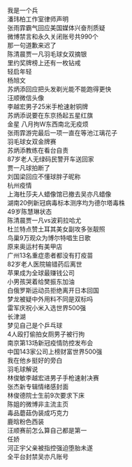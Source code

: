 我是一个兵  
潘玮柏工作室律师声明  
张雨霏霸气回应美国媒体兴奋剂质疑  
微博禁言和永久关闭账号共990个  
那一句道歉来迟了  
陈清晨贾一凡羽毛球女双摘银  
里约奖牌榜上还有一枚钻戒  
轻启年轻  
杨旭文  
苏炳添回应把头发剃光能不能跑得更快  
汪顺微信头像  
李越宏男子25米手枪速射铜牌  
苏炳添说要在东京扬起五星红旗  
金星 八月拘W东西南北无疫烦  
张雨霏游完最后一项一直在等池江璃花子  
羽毛球女双金牌赛  
苏炳添教练在看台自责  
87岁老人无绿码民警开车送回家  
贾一凡球拍断了  
刘国梁回应不懂球胖子昵称  
杭州疫情  
上海杜莎夫人蜡像馆已撤去吴亦凡蜡像  
湖南20例新冠病毒标本测序均为德尔塔毒株  
49岁陈慧琳状态  
陈清晨贾一凡vs波莉拉哈尤  
杜兰特点赞土耳其美女副攻多张靓照  
鸟巢9万观众为博尔特唱生日歌  
原来奥运村有美甲店  
广州13名重症患者都没有打疫苗  
82岁老人医院输错药后离世  
苹果成为全球最赚钱公司  
小男孩哭着给樊振东加油  
白俄罗斯运动员拒绝离开日本回国  
梦龙被疑中外用料不同是双标吗  
雷军庆祝小米入选世界500强  
长津湖  
梦见自己是个乒乓球  
4人殴打偷拍女厕男子被行拘  
南京第13场新冠疫情防控发布会  
中国143家公司上榜财富世界500强  
我在他乡挺好的旁白  
羽毛球解说  
林俊敏李越宏进男子手枪速射决赛  
张杰新专辑情绪感封面  
林俊德院士生前9次要求下床  
陈姐的微博非主流主页  
毒品蘑菇伪装成巧克力  
鹿晗粉色西装  
汪顺赛前怎么算自己都是第一  
任娇  
河正宇父亲被指控强迫堕胎未遂  
全平台封禁吴亦凡账号  
